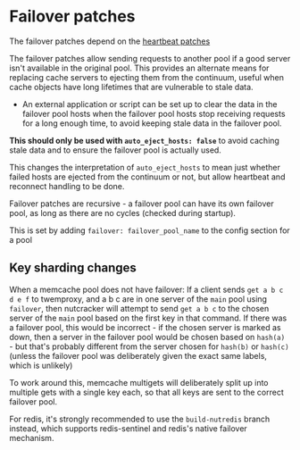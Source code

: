 Failover patches
================

The failover patches depend on the [heartbeat patches](./heartbeat.md)

The failover patches allow sending requests to another pool if
a good server isn't available in the original pool.  This provides an alternate
means for replacing cache servers to ejecting them from the continuum, useful
when cache objects have long lifetimes that are vulnerable to stale data.

- An external application or script can be set up to clear the data in the failover pool hosts
  when the failover pool hosts stop receiving requests for a long enough time,
  to avoid keeping stale data in the failover pool.

**This should only be used with `auto_eject_hosts: false`** to avoid caching stale data
and to ensure the failover pool is actually used.

This changes the interpretation of `auto_eject_hosts` to mean just whether failed
hosts are ejected from the continuum or not, but allow heartbeat and reconnect
handling to be done.

Failover patches are recursive - a failover pool can have its own failover pool,
as long as there are no cycles (checked during startup).

This is set by adding `failover: failover_pool_name` to the config section for a pool


Key sharding changes
--------------------

When a memcache pool does not have failover: If a client sends `get a b c d e f` to twemproxy, and a b c are in one server of the `main` pool using `failover`, then nutcracker will attempt to send `get a b c` to the chosen server of the `main` pool based on the first key in that command. If there was a failover pool, this would be incorrect - if the chosen server is marked as down, then a server in the failover pool would be chosen based on `hash(a)` - but that's probably different from the server chosen for `hash(b)` or `hash(c)` (unless the failover pool was deliberately given the exact same labels, which is unlikely)

To work around this, memcache multigets will deliberately split up into multiple gets with a single key each, so that all keys are sent to the correct failover pool.

For redis, it's strongly recommended to use the `build-nutredis` branch instead, which supports redis-sentinel and redis's native failover mechanism.
